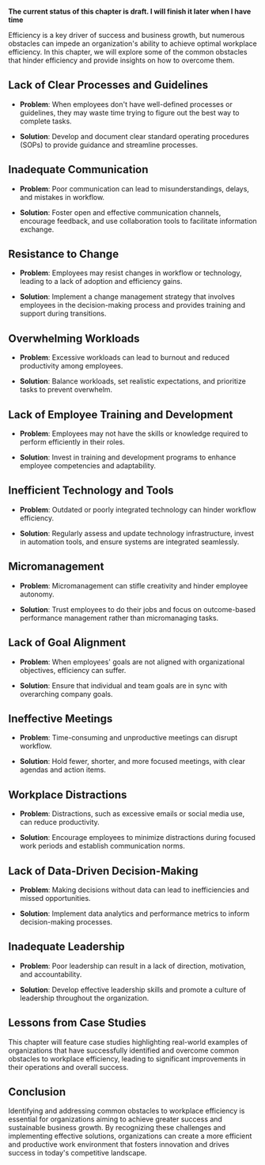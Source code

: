 **The current status of this chapter is draft. I will finish it later when I have time**

Efficiency is a key driver of success and business growth, but numerous obstacles can impede an organization's ability to achieve optimal workplace efficiency. In this chapter, we will explore some of the common obstacles that hinder efficiency and provide insights on how to overcome them.

Lack of Clear Processes and Guidelines
--------------------------------------

* **Problem**: When employees don't have well-defined processes or guidelines, they may waste time trying to figure out the best way to complete tasks.

* **Solution**: Develop and document clear standard operating procedures (SOPs) to provide guidance and streamline processes.

Inadequate Communication
------------------------

* **Problem**: Poor communication can lead to misunderstandings, delays, and mistakes in workflow.

* **Solution**: Foster open and effective communication channels, encourage feedback, and use collaboration tools to facilitate information exchange.

Resistance to Change
--------------------

* **Problem**: Employees may resist changes in workflow or technology, leading to a lack of adoption and efficiency gains.

* **Solution**: Implement a change management strategy that involves employees in the decision-making process and provides training and support during transitions.

Overwhelming Workloads
----------------------

* **Problem**: Excessive workloads can lead to burnout and reduced productivity among employees.

* **Solution**: Balance workloads, set realistic expectations, and prioritize tasks to prevent overwhelm.

Lack of Employee Training and Development
-----------------------------------------

* **Problem**: Employees may not have the skills or knowledge required to perform efficiently in their roles.

* **Solution**: Invest in training and development programs to enhance employee competencies and adaptability.

Inefficient Technology and Tools
--------------------------------

* **Problem**: Outdated or poorly integrated technology can hinder workflow efficiency.

* **Solution**: Regularly assess and update technology infrastructure, invest in automation tools, and ensure systems are integrated seamlessly.

Micromanagement
---------------

* **Problem**: Micromanagement can stifle creativity and hinder employee autonomy.

* **Solution**: Trust employees to do their jobs and focus on outcome-based performance management rather than micromanaging tasks.

Lack of Goal Alignment
----------------------

* **Problem**: When employees' goals are not aligned with organizational objectives, efficiency can suffer.

* **Solution**: Ensure that individual and team goals are in sync with overarching company goals.

Ineffective Meetings
--------------------

* **Problem**: Time-consuming and unproductive meetings can disrupt workflow.

* **Solution**: Hold fewer, shorter, and more focused meetings, with clear agendas and action items.

Workplace Distractions
----------------------

* **Problem**: Distractions, such as excessive emails or social media use, can reduce productivity.

* **Solution**: Encourage employees to minimize distractions during focused work periods and establish communication norms.

Lack of Data-Driven Decision-Making
-----------------------------------

* **Problem**: Making decisions without data can lead to inefficiencies and missed opportunities.

* **Solution**: Implement data analytics and performance metrics to inform decision-making processes.

Inadequate Leadership
---------------------

* **Problem**: Poor leadership can result in a lack of direction, motivation, and accountability.

* **Solution**: Develop effective leadership skills and promote a culture of leadership throughout the organization.

Lessons from Case Studies
-------------------------

This chapter will feature case studies highlighting real-world examples of organizations that have successfully identified and overcome common obstacles to workplace efficiency, leading to significant improvements in their operations and overall success.

Conclusion
----------

Identifying and addressing common obstacles to workplace efficiency is essential for organizations aiming to achieve greater success and sustainable business growth. By recognizing these challenges and implementing effective solutions, organizations can create a more efficient and productive work environment that fosters innovation and drives success in today's competitive landscape.
